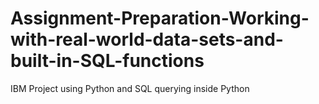 # Assignment-Preparation-Working-with-real-world-data-sets-and-built-in-SQL-functions
IBM Project using Python and SQL querying inside Python
